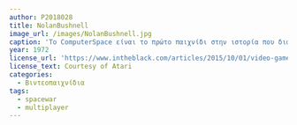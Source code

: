 ```yaml
---
author: P2018028
title: NolanBushnell
image_url: /images/NolanBushnell.jpg
caption: 'Το ComputerSpace είναι το πρώτο παιχνίδι στην ιστορία που διαφημιστηκε και πουλήθηκε ως βιντεοπαιχνίδι. Ο άνθρωπος που το έφτιαξε, γνωστός και ως "Ο πατέρας των βιντεοπαιχνιδίων" είναι ο Nolan Bushnell, ο οποίος επίσης είναι δημιουργός του γνωστού βιντεοπαιχνιδιού Pong. Μετα την δημιουργία της βιντεο κονσόλας Atari, το 1972, o Nolan βραβεύτηκε με το Pionner Award το 1973'
year: 1972
license_url: 'https://www.intheblack.com/articles/2015/10/01/video-game-pioneer-nolan-bushnell-focuses-on-education'
license_text: Courtesy of Atari
categories:
  - Βιντεοπαιχνίδια
tags:
  - spacewar
  - multiplayer
---
```

